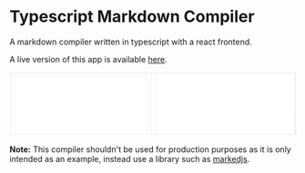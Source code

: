 # Typescript Markdown Compiler

A markdown compiler written in typescript with a react frontend.

A live version of this app is available [here](https://nroboto-markdown-editor.herokuapp.com/).

![Preview of app](preview.gif)

**Note:** This compiler shouldn't be used for production purposes as it is only intended as an example, instead use a library such as [markedjs](https://github.com/markedjs/marked).
